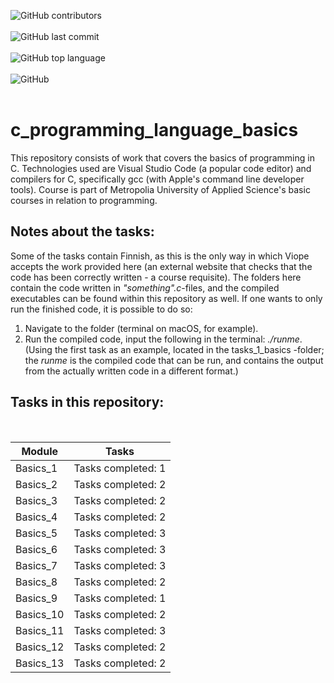 ![GitHub contributors](https://img.shields.io/github/contributors/ArttuKesanto/C_programming_language_basics?logo=GitHub&style=flat-square)
<br></br>
![GitHub last commit](https://img.shields.io/github/last-commit/ArttuKesanto/C_programming_language_basics?logo=github&style=social)
<br></br>
![GitHub top language](https://img.shields.io/github/languages/top/ArttuKesanto/C_programming_language_basics?logo=c&style=for-the-badge)
<br></br>
![GitHub](https://img.shields.io/github/license/ArttuKesanto/C_programming_language_basics?logo=Github&?style=for-the-badge&logo=appveyor)
<br></br>

# c_programming_language_basics
This repository consists of work that covers the basics of programming in C. Technologies used are Visual Studio Code (a popular code editor) and compilers for C, specifically gcc (with Apple's command line developer tools). Course is part of Metropolia University of Applied Science's basic courses in relation to programming.

## Notes about the tasks:
Some of the tasks contain Finnish, as this is the only way in which Viope accepts the work provided here (an external website that checks that the code has been correctly written - a course requisite). The folders here contain the code written in *"something".c*-files, and the compiled executables can be found within this repository as well. If one wants to only run the finished code, it is possible to do so:

1. Navigate to the folder (terminal on macOS, for example).
2. Run the compiled code, input the following in the terminal: *./runme*. (Using the first task as an example, located in the tasks_1_basics -folder; the *runme* is the compiled code that can be run, and contains the output from the actually written code in a different format.)

## Tasks in this repository:
<br />
<div align="center">

Module       |    Tasks
------------ | -------------
Basics_1     | Tasks completed: 1
Basics_2     | Tasks completed: 2
Basics_3     | Tasks completed: 2
Basics_4     | Tasks completed: 2
Basics_5     | Tasks completed: 3
Basics_6     | Tasks completed: 3
Basics_7     | Tasks completed: 3
Basics_8     | Tasks completed: 2
Basics_9     | Tasks completed: 1
Basics_10    | Tasks completed: 2
Basics_11    | Tasks completed: 3
Basics_12    | Tasks completed: 2
Basics_13    | Tasks completed: 2

</div>
